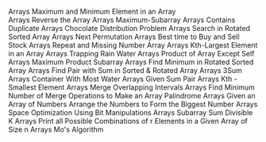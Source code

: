 Arrays	Maximum and Minimum Element in an Array        
Arrays	Reverse the Array
Arrays	Maximum-Subarray
Arrays	Contains Duplicate
Arrays	Chocolate Distribution Problem
Arrays	Search in Rotated Sorted Array
Arrays	Next Permutation
Arrays	Best time to Buy and Sell Stock
Arrays	Repeat and Missing Number Array
Arrays	Kth-Largest Element in an Array
Arrays	Trapping Rain Water
Arrays	Product of Array Except Self
Arrays	Maximum Product Subarray
Arrays	Find Minimum in Rotated Sorted Array
Arrays	Find Pair with Sum in Sorted & Rotated Array
Arrays	3Sum
Arrays	Container With Most Water
Arrays	Given Sum Pair
Arrays	Kth - Smallest Element
Arrays	Merge Overlapping Intervals
Arrays	Find Minimum Number of Merge Operations to Make an Array Palindrome
Arrays	Given an Array of Numbers Arrange the Numbers to Form the Biggest Number
Arrays	Space Optimization Using Bit Manipulations
Arrays	Subarray Sum Divisible K
Arrays	Print all Possible Combinations of r Elements in a Given Array of Size n
Arrays	Mo's Algorithm
